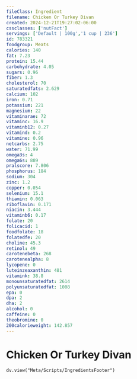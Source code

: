 ```yaml
---
fileClass: Ingredient
filename: Chicken Or Turkey Divan
created: 2024-12-21T19:27:02-06:00
cssclasses: ['nutFact']
servings: ['Default | 100g','1 cup | 236']
id: 783321
foodgroup: Meats
calories: 140
fat: 7.23
protein: 15.44
carbohydrate: 4.05
sugars: 0.96
fiber: 1.3
cholesterol: 70
saturatedfats: 2.629
calcium: 102
iron: 0.71
potassium: 221
magnesium: 22
vitaminarae: 72
vitaminc: 16.9
vitaminb12: 0.27
vitamind: 0.2
vitamine: 0.96
netcarbs: 2.75
water: 71.99
omega3s: 4
omega6s: 889
pralscore: 7.806
phosphorus: 184
sodium: 304
zinc: 1.2
copper: 0.054
selenium: 15.1
thiamin: 0.063
riboflavin: 0.171
niacin: 3.444
vitaminb6: 0.17
folate: 20
folicacid: 1
foodfolate: 18
folatedfe: 20
choline: 45.3
retinol: 49
carotenebeta: 268
carotenealpha: 8
lycopene: 0
luteinzeaxanthin: 481
vitamink: 38.8
monounsaturatedfat: 2614
polyunsaturatedfat: 1008
epa: 0
dpa: 2
dha: 2
alcohol: 0
caffeine: 0
theobromine: 0
200calorieweight: 142.857
---
```


# Chicken Or Turkey Divan

```dataviewjs
dv.view("Meta/Scripts/IngredientsFooter")
```